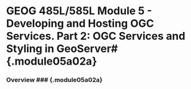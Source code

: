 <!---------------------------------------------------------------------------->
<!-- Week 14 ----------------------------------------------------------------->
<!-- Lecture 05 a 02 a ------------------------------------------------------->
<!-- Developing and Hosting OGC Services-------------------------------------->
<!-- OGC Services and Styling in GeoServer------------------------------------>
<!---------------------------------------------------------------------------->

# GEOG 485L/585L Module 5 - Developing and Hosting OGC Services. Part 2: OGC Services and Styling in GeoServer# {.module05a02a}

### Overview ###  {.module05a02a}

